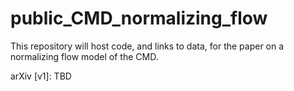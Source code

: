 # public_CMD_normalizing_flow

This repository will host code, and links to data, for the paper on a normalizing flow model of the CMD.


arXiv [v1]: TBD
